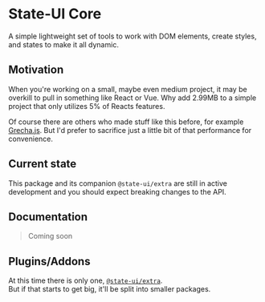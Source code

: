 # State-UI Core

A simple lightweight set of tools to work with DOM elements,
create styles, and states to make it all dynamic.

## Motivation

When you're working on a small, maybe even medium project,
it may be overkill to pull in something like React or Vue.
Why add 2.99MB to a simple project that only utilizes 5%
of Reacts features.

Of course there are others who made stuff like this before,
for example [Grecha.js](https://github.com/tsoding/grecha.js).
But I'd prefer to sacrifice just a little bit of that performance
for convenience.

## Current state

This package and its companion `@state-ui/extra` are still in active development
and you should expect breaking changes to the API.

## Documentation

> Coming soon

## Plugins/Addons

At this time there is only one,
[`@state-ui/extra`](https://www.npmjs.com/package/@state-ui/extra).  
But if that starts to get big, it'll be split into smaller packages.
